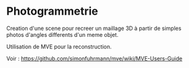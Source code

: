 # Photogrammetrie
Creation d'une scene pour recreer un maillage 3D à partir de simples photos d'angles differents d'un meme objet.

Utilisation de MVE pour la reconstruction.

Voir : https://github.com/simonfuhrmann/mve/wiki/MVE-Users-Guide
